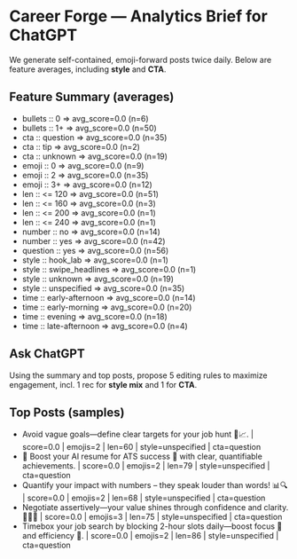 # Career Forge — Analytics Brief for ChatGPT

We generate self-contained, emoji-forward posts twice daily. Below are feature averages, including **style** and **CTA**.

## Feature Summary (averages)

- bullets :: 0 => avg_score=0.0 (n=6)
- bullets :: 1+ => avg_score=0.0 (n=50)
- cta :: question => avg_score=0.0 (n=35)
- cta :: tip => avg_score=0.0 (n=2)
- cta :: unknown => avg_score=0.0 (n=19)
- emoji :: 0 => avg_score=0.0 (n=9)
- emoji :: 2 => avg_score=0.0 (n=35)
- emoji :: 3+ => avg_score=0.0 (n=12)
- len :: <= 120 => avg_score=0.0 (n=51)
- len :: <= 160 => avg_score=0.0 (n=3)
- len :: <= 200 => avg_score=0.0 (n=1)
- len :: <= 240 => avg_score=0.0 (n=1)
- number :: no => avg_score=0.0 (n=14)
- number :: yes => avg_score=0.0 (n=42)
- question :: yes => avg_score=0.0 (n=56)
- style :: hook_lab => avg_score=0.0 (n=1)
- style :: swipe_headlines => avg_score=0.0 (n=1)
- style :: unknown => avg_score=0.0 (n=19)
- style :: unspecified => avg_score=0.0 (n=35)
- time :: early-afternoon => avg_score=0.0 (n=14)
- time :: early-morning => avg_score=0.0 (n=20)
- time :: evening => avg_score=0.0 (n=18)
- time :: late-afternoon => avg_score=0.0 (n=4)

## Ask ChatGPT

Using the summary and top posts, propose 5 editing rules to maximize engagement, incl. 1 rec for **style mix** and 1 for **CTA**.

## Top Posts (samples)

- Avoid vague goals—define clear targets for your job hunt 🎯📈.  | score=0.0 | emojis=2 | len=60 | style=unspecified | cta=question
- 🧠 Boost your AI resume for ATS success 🚀 with clear, quantifiable achievements.  | score=0.0 | emojis=2 | len=79 | style=unspecified | cta=question
- Quantify your impact with numbers – they speak louder than words! 📊🔍  | score=0.0 | emojis=2 | len=68 | style=unspecified | cta=question
- Negotiate assertively—your value shines through confidence and clarity. 💪🏾💼  | score=0.0 | emojis=3 | len=75 | style=unspecified | cta=question
- Timebox your job search by blocking 2-hour slots daily—boost focus 🎯 and efficiency 🚀.  | score=0.0 | emojis=2 | len=86 | style=unspecified | cta=question